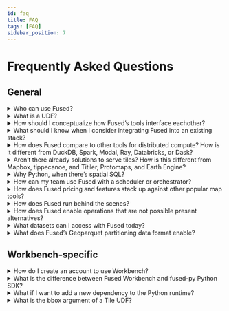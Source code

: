 ```yaml
---
id: faq
title: FAQ
tags: [FAQ]
sidebar_position: 7
---
```

# Frequently Asked Questions

## General

<details>
  <summary>Who can use Fused?</summary>
  <div>
    Fused is for teams looking to increase the speed at which they ship data products and features. It’s for companies looking for a stack that scales with them and the size of their data while shielding teams from hours of burdensome engineering. At a glance:

    - Data scientists find, reuse, and share code snippets.
    - Developers use the code to build responsive apps.
    - Executives use the apps to explore data interactively.

  </div>
</details>

<details>
    <summary>What is a UDF?</summary>
        <div>
    User Defined Functions (UDFs) are Python building blocks of geospatial operations that integrate across the stack - with Planetary Computer, Google Earth Engine, Big Query, Snowflake, DuckDB, and more. They load datasets from the cloud ecosystem such as NASA, NOAA, US Census, and Overture. In the Fused community, developers can find, reuse, and share verified code snippets and run them with their UDFs.
    </div>
</details>
<details>
    <summary>How should I conceptualize how Fused’s tools interface eachother?</summary>
        <div>
    You Build UDFs with the Python SDK, preview them on the browser with Fused Workbench, and run them anywhere in your stack via the Hosted API.

    - UDF catalog. Community collection composable building blocks of geospatial operations.
    - Python SDK to Build and run workflows on any Python environment including Jupyter Notebooks, VSCode, or ETL tools.
    - Fused Workbench to interactively preview and explore data on the browser and see the effect of code changes instantly.
    - Hosted API. Supercharges UDFs and turns them into live HTTP endpoints that load the result anywhere they’re called.
    </div>

</details>
<details>
    <summary>What should I know when I consider integrating Fused into an existing stack?</summary>
        <div>
    - Fused is the glue layer that integrates data platforms with data tools via a managed serverless API. It enables interoperability between all geospatial datasets and tools in the modern data stack.
    - This means that Fused does not compete with other tools - it creates a common ground for them to speak the same language. It’s an open system that brings together great systems originally designed for specific use cases - data formats and frameworks that historically didn’t talk to each other. Previously, teams looking to scale data science workflows to work with larger datasets needed to translate code and data between frameworks for bespoke “big data” operations - creating silos and friction.
    - Instead, Fused flips the paradigm on its head and instead processes small pieces of data in parallel. This enables teams to use their preferred development frameworks in production. Fused shields teams from the need for specialized “big data” frameworks, which creates new possibilities that weren’t there before.
    </div>
</details>
<details>
    <summary>How does Fused compare to other tools for distributed compute? How is it different from DuckDB, Spark, Modal, Ray, Databricks, or Dask?</summary>
        <div>
    - You could think of Fused as: if Python could run on any size datasets and distributed compute were fun.
    - You can think of Fused like Spark on demand with a hotpool - but without the need to manage or configure infrastructure, without query plans and OOM errors, and without vendor lock-in. Fused’s open source Python SDK obviates these issues from the start, and has paid offerings for additional compute power when you need it, which is serverless and turns off on its own.
    </div>
</details>
<details>
    <summary>Aren’t there already solutions to serve tiles? How is this different from Mapbox, tippecanoe, and Titiler, Protomaps, and Earth Engine?</summary>
        <div>
    - With Fused, companies create interactive apps with backend code that runs on demand and responds to events like parameter updates and viewport panning. This makes Fused a great choice to serve Tile based maps.
    - While Mapbox is great at serving static tiles, this results in read-only map experiences. Companies looking to personalize maps based on users or context, can use Fused UDFs to serve dynamic Tiles. This unlocks an unprecedented dynamism.
    </div>
</details>
<details>
    <summary>Why Python, when there’s spatial SQL?</summary>
        <div>
    - Python is the lingua franca of spatial data science. While you can effectively perform spatial SQL joins and transformations between tables in an external database with PostGIS, at some point you will need to convert that data back to Pandas and NumPy for additional processing and analysis - especially for refined operations on raster arrays.
    - That said, it’s always possible to run SQL right on Fused with Python libraries such as DuckDB.
    </div>
</details>
<details>
    <summary>How can my team use Fused with a scheduler or orchestrator?</summary>
        <div>
    - Fused brings interoperable workflows, apps, and maps to your preferred stack.
    - With Fused, you can trigger UDFs (which can be chained together) from any tools via HTTP calls. This reduces the need for complex ETL pipelines and shields your team from having to maintain infra.
    - You can easily call UDFs to load their output using your preferred scheduler or orchestrator tools like GitHub Actions, Airflow, Dagster, or Prefect workflows.  You can either do it with Python using the SDK or with any tool that can make HTTP requests.
    </div>
</details>
<details>
    <summary>How does Fused pricing and features stack up against other popular map tools?</summary>
        <div>
    - Running workflows at scale typically requires teams to manage infrastructure to host and run backend code, then size, provision, and scale infrastructure that then needs to be monitored for performance and availability. Fused offers an alternative.
    - The open source Fused SDK is a free Python library to work with datasets of any size in local environments. You can search and freely use code snippets from Fused’s public UDF catalog, and run them on their local environments.
    - To supercharge that same code with the power of serverless compute, you can check out Fused’s paid tiers. They do not require upfront investment. When requests are made to your UDF’s endpoint, your account is charged a low fee per request and duration. Getting started is easy because there are no new tools or frameworks to learn and you can use your most important Python libraries.
    </div>
</details>
<details>
    <summary>How does Fused run behind the scenes?</summary>
        <div>
    - Fused runs lightweight Python operations on any size datasets, which empowers teams to  build responsive maps, dashboards, and reports. User’s code runs on a) geo partitioned datasets b) in parallel, on c) serverless cloud infrastructure that is d) close to the data, and e) are strategically cached.
    - Fused instantly converts user code to workflows and maps in Jupyter notebooks, low-code web apps, the Fused Workbench webapp, ETL, or any tool that consumes HTTP API endpoints. When users pass Python code to the backend, the service manages all the capacity, scaling, processing, dependencies, and serving to run your code and provide visibility and performance by surfacing real time metrics and logs.
    - To visualize what’s happening behind the scenes, you can think of Fused as a geospatial OLAP-inspired query engine.
    </div>
</details>
<details>
    <summary>How does Fused enable operations that are not possible present alternatives?</summary>
        <div>
    - Fused allows people for the first time to easily work with geospatial data and integrate it with modern data tools.
    - Today, the advent of earth observation imagery and sensor networks produce large scale geospatial datasets that are migrating to open cloud-enabled formats. However, the sheer volume of data, complexity of operations, and fragmentation of tooling holds back how companies process and present that data to make informed decisions about critical company operations.
    - With traditional approaches, the sheer size of data results in long-running jobs that take a long time simply load the entire dataset into a runtime, and the size of the different operations calls for specialty tooling that also incur a cost to transition data between tools and back.
    - Instead of loading the entire dataset, Fused brings only the pieces of data relevant to the time and geographical area to be studied. This minimizes the cost and penalties of moving data between tools, and working with small data (in parallel) means it runs on small virtual machines using just Python.
    - This framework’s data architecture enables development environments and apps to be fast because only the relevant data is loaded, then cached. So it’s not just about speed - this significantly simplifies system architecture and therefore enables operations where it wasn’t possible before. Performance is critical in mapping apps because neither developers nor end users like to wait - and maps only create value when people use them.
    </div>
</details>
<details>
    <summary>What datasets can I access with Fused today?</summary>
        <div>
    - Developers looking to try out Fused use the Fused Python library to freely download the Overture buildings and transportation datasets hosted in Source Coop.
    - Fused also hosts partitioned versions of public datasets such as US census, buildings (Microsoft and Open Street Map), NOAA weather, Sentinel & Modis multiband imagery, Chloris Biomass, flood (Sentinel), DEM, LULC, NAIP, HLS, and other datasets.
    - Fused works with open data that 3rd party providers host in Amazon S3, such as AWS’s open registry.
    - To work with your own datasets, Fused makes it easy to geopartition and load your data into your own S3 bucket.

    </div>

</details>
<details>
    <summary>What does Fused’s Geoparquet partitioning data format enable?</summary>
        <div>
    - It enables teams to develop in production - to run code on any scale data without the friction of infrastructure.
    - The power of Fused to do efficient reading of large datasets is enabled by strategic partitioning in Geoparquet files. Fused’s Geoparquet format contains metadata that enables the system to select only the chunks of data relevant to an operation.
    - Acting on smaller pieces of data means that the compute to load can be distributed across many small machines, and because the operation is lightweight, it can be done with just Python and libraries such as GeoPandas and Xarray that developers already use for geospatial data science. This eliminates the need to translate code to classical “big data” standards such as Geospark and Scala.
    The incumbent alternative was to load entire datasets into memory, convert it into a format that a geo database can ingest, push it tot the database, perform an operation, then send the data back to Python. Instead, Fused runs the same Python code over the data with a lightweight worker.
    </div>
</details>



## Workbench-specific

<details>
    <summary>How do I create an account to use Workbench?</summary>
        <div>

    Through the private release period, the Fused team will grant access to pre-registered accounts on a rolling basis.

    Fill out [this form](https://docs.google.com/forms/d/e/1FAIpQLSf9X-Tg-hDRW2ngMtewP--ZLjZx3gcVfEcfg2NdY3B_v2nnUQ/viewform) to get on the waitlist. You'll receive an email when your account is ready to go.
    </div>

</details>
<details>
    <summary>What is the difference between Fused Workbench and fused-py Python SDK?</summary>
        <div>

    You can think of Workbench as a sandbox environment where you iteratively work on your UDF code - it uses only a subset of data and gives instant feedback. Once the code is ready and you want to run it at scale across an entire dataset, you can run your UDF with `fused-py`.
    </div>

</details>
<details>
    <summary>What if I want to add a new dependency to the Python runtime?</summary>
        <div>

    Fused simplifies Python dependencies management by issuing a single image that contains all dependencies requested by the community. Email Fused to add a dependency to the runtime or if you’d like a private runtime image issued for your organization.
    </div>

</details>
<details>
    <summary>What is the bbox argument of a Tile UDF?</summary>
        <div>

    The bbox argument of the Tile UDF is a GeoDataFrame with a single row, which contains the Tile’s boundaries as a Polygon, and its x, y, & z coordinates.

</div>
</details>
